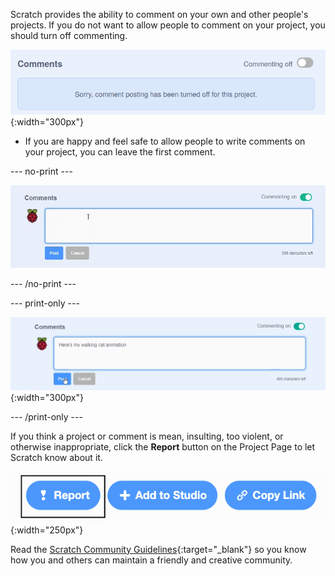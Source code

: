 Scratch provides the ability to comment on your own and other people's projects. If you do not want to allow people to comment on your project, you should turn off commenting.

![The 'Commenting off' slider above the 'Comments' box.](images/comments-off.png){:width="300px"}

- If you are happy and feel safe to allow people to write comments on your project, you can leave the first comment.

--- no-print ---

![Typing "Here's my walking cat animation" into the 'Comments' box. The 'Commenting on' slider is on the right-hand side and is turned from grey to green.](images/add_comments.gif)

--- /no-print ---

--- print-only ---

![Clicking on the blue 'Post' button below the comment to post it.](images/add_comments.png){:width="300px"}

--- /print-only ---

If you think a project or comment is mean, insulting, too violent, or otherwise inappropriate, click the **Report** button on the Project Page to let Scratch know about it.

![Highlighted "! Report" button.](images/add_report.png){:width="250px"}

Read the [Scratch Community Guidelines](https://scratch.mit.edu/community_guidelines){:target="_blank"} so you know how you and others can maintain a friendly and creative community.
